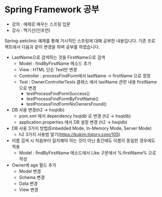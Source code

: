 # Spring Framework 공부

* 강의 : 예제로 배우는 스프링 입문
* 강사 : 백기선(인프런)

Spring-petclinic 예제를 통해 거시적인 스프링에 대해 공부한 내용입니다.
기존 프로젝트에서 다음과 같이 변경을 하며 공부를 하였습니다.

* LastName으로 검색하는 것을 FirstName으로 검색
  * Model : findByFirstName 메소드 추가
  * View : HTML 단순 Text만 변경
  * Controller : processFindForm에서 lastName -> firstName 으로 정정
  * Test : OwnerControllerTests 클래스 에서 lastName 관련 내용 firstName으로 변경
    * testProcessFindFormSuccess()
    * testProcessFindFormByFirstName()
    * testProcessFindFormNoOwnersFound()
* DB 사용 변경(h2 -> hsqldb)
  * pom.xml 에서 dependency hsqldb 로 변경 (h2 -> hsqldb)
  * application.properties 에서 DB 설정 변경 (h2 -> hsqldb)
* DB 사용 3가지 방법(Embedded Mode, In-Memory Mode, Server Mode)
  * h2 3가지 사용법 알기(https://kukim.tistory.com/105)
* 이름 검색 시 처음부터 일치해야 하는 것이 아닌 중간에도 이름이 동일한 경우에도 적용
  * Model : findByFirstName 메소드에서 Like 구문에서 %:firstName% 으로 작성
* Owner에 age 필드 추가
  * Model 변경
  * Schema 변경
  * Data 변경
  * View 변경

